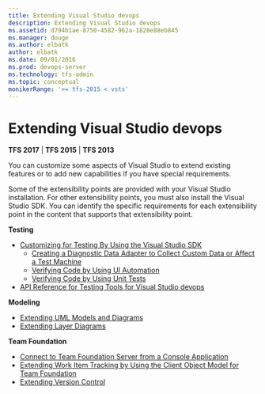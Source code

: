 ```yaml
---
title: Extending Visual Studio devops
description: Extending Visual Studio devops
ms.assetid: d794b1ae-8750-4582-962a-1828e88eb845
ms.manager: douge
ms.author: elbatk
author: elbatk
ms.date: 09/01/2016
ms.prod: devops-server
ms.technology: tfs-admin
ms.topic: conceptual
monikerRange: '>= tfs-2015 < vsts'
---
```


# Extending Visual Studio devops

**TFS 2017** | **TFS 2015** | **TFS 2013**

You can customize some aspects of Visual Studio to extend existing features or to add new capabilities if you have special requirements.

Some of the extensibility points are provided with your Visual Studio installation. For other extensibility points, you must also install the Visual Studio SDK. You can identify the specific requirements for each extensibility point in the content that supports that extensibility point.


**Testing**

-  [Customizing for Testing By Using the Visual Studio SDK](https://msdn.microsoft.com/en-us/library/bb166187)
	-  [Creating a Diagnostic Data Adapter to Collect Custom Data or Affect a Test Machine](https://msdn.microsoft.com/en-us/library/dd286727)
	-  [Verifying Code by Using UI Automation](https://msdn.microsoft.com/en-us/library/dd286726)
	-  [Verifying Code by Using Unit Tests](https://msdn.microsoft.com/en-us/library/dd264975)
-  [API Reference for Testing Tools for Visual Studio devops](https://msdn.microsoft.com/en-us/library/dd465178)

**Modeling**

-  [Extending UML Models and Diagrams](https://msdn.microsoft.com/en-us/library/ee329484)
-  [Extending Layer Diagrams](https://msdn.microsoft.com/en-us/library/ff657803)

**Team Foundation**

-  [Connect to Team Foundation Server from a Console Application](https://msdn.microsoft.com/en-us/library/bb286958)
-  [Extending Work Item Tracking by Using the Client Object Model for Team Foundation](https://msdn.microsoft.com/en-us/library/bb130347)
-  [Extending Version Control](https://msdn.microsoft.com/en-us/library/bb130331)
